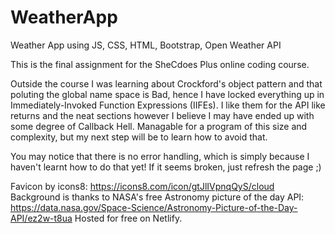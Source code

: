 # WeatherApp

Weather App using JS, CSS, HTML, Bootstrap, Open Weather API

This is the final assignment for the SheCdoes Plus online coding course.

Outside the course I was learning about Crockford's object pattern and that poluting the global name space is Bad, hence I have locked everything up in Immediately-Invoked Function Expressions (IIFEs). I like them for the API like returns and the neat sections however I believe I may have ended up with some degree of Callback Hell. Managable for a program of this size and complexity, but my next step will be to learn how to avoid that.

You may notice that there is no error handling, which is simply because I haven't learnt how to do that yet! If it seems broken, just refresh the page ;)

Favicon by icons8: https://icons8.com/icon/gtJlIVpnqQyS/cloud
Background is thanks to NASA's free Astronomy picture of the day API: https://data.nasa.gov/Space-Science/Astronomy-Picture-of-the-Day-API/ez2w-t8ua
Hosted for free on Netlify.
